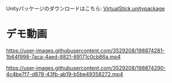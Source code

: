 Unityパッケージのダウンロードはこちら: [VirtualStick.unitypackage](https://github.com/fluncle/UtilityAssets/raw/main/Assets/VirtualStick/VirtualStick.unitypackage)

# デモ動画

https://user-images.githubusercontent.com/3529208/198874281-1b64f998-7aca-4aed-8821-89171c0cb86a.mp4

https://user-images.githubusercontent.com/3529208/198874290-4c4be7f7-d878-43fb-ab19-b5be49358272.mp4
